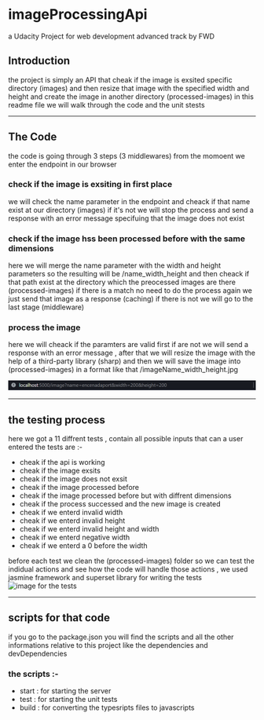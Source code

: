 # imageProcessingApi

a Udacity Project for web development advanced track by FWD

## Introduction

the project is simply an API that cheak if the image is exsited specific directory (images) and then resize that image with the specified width and height and create the image in another directory (processed-images)
in this readme file we will walk through the code and the unit stests

---

## The Code

the code is going through 3 steps (3 middlewares) from the momoent we enter the endpoint in our browser

### check if the image is exsiting in first place

we will check the name parameter in the endpoint and cheack if that name exist at our directory (images) if it's not we will stop the process and send a response with an error message specifuing that the image does not exist

### check if the image hss been processed before with the same dimensions

here we will merge the name parameter with the width and height parameters so the resulting will be /name_width_height
and then cheack if that path exist at the directory which the preocessed images are there (processed-images) if there is a match no need to do the process again we just send that image as a response (caching) if there is not we will go to the last stage (middleware)

### process the image

here we will cheack if the paramters are valid first if are not we will send a response with an error message , after that we will resize the image with the help of a third-party library (sharp) and then we will save the image into (processed-images) in
a format like that /imageName_width_height.jpg

![an example of an endpoint](./images/Screenshot%202022-10-20%20011624.png)

---

## the testing process

here we got a 11 diffrent tests , contain all possible inputs that can a user entered the tests are :-

- cheak if the api is working
- cheak if the image exsits
- cheak if the image does not exsit
- cheak if the image processed before
- cheak if the image processed before but with diffrent dimensions
- cheak if the process successed and the new image is created
- cheak if we enterd invalid width
- cheak if we enterd invalid height
- cheak if we enterd invalid height and width
- cheak if we enterd negative width
- cheak if we enterd a 0 before the width

before each test we clean the (processed-images) folder so we can test the indidual actions and see how the code will handle those actions , we used jasmine framework and superset library for writing the tests
![image for the tests](./images/Screenshot%202png.png.png)

---

## scripts for that code

if you go to the package.json you will find the scripts and all the other informations relative to this project like the dependencies and devDependencies

### the scripts :-

- start : for starting the server
- test : for starting the unit tests
- build : for converting the typesripts files to javascripts

